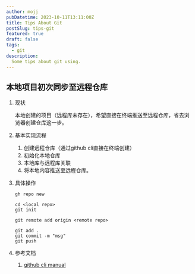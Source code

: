 ```yaml
---
author: mojj 
pubDatetime: 2023-10-11T13:11:00Z
title: Tips About Git
postSlug: tips-git
featured: true
draft: false
tags:
  - git
description:
  Some tips about git using.
---
```


## 本地项目初次同步至远程仓库

1. 现状
   
   本地创建的项目（远程库未存在），希望直接在终端推送至远程仓库，省去浏览器创建仓库这一步。

2. 基本实现流程
   
   1. 创建远程仓库（通过github cli直接在终端创建）
   2. 初始化本地仓库
   3. 本地库与远程库关联
   4. 将本地内容推送至远程仓库。
3. 具体操作
   
   ```shell
   gh repo new 

   cd <local repo>
   git init

   git remote add origin <remote repo>

   git add .
   git commit -m "msg"
   git push
   ```

4. 参考文档
   
   1. [github cli manual](https://cli.github.com/manual/)
